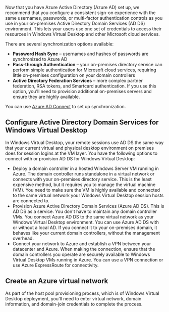 Now that you have Azure Active Directory (Azure AD) set up, we recommend that you configure a consistent sign-on experience with the same usernames, passwords, or multi-factor authentication controls as you use in your on-premises Active Directory Domain Services (AD DS) environment. This lets your users use one set of credentials to access their resources in Windows Virtual Desktop and other Microsoft cloud services. 

There are several synchronization options available:

- **Password Hash Sync** – usernames and hashes of passwords are synchronized to Azure AD
- **Pass-through Authentication** – your on-premises directory service can perform simple authentication for Microsoft cloud services, requiring little on-premises configuration on your domain controllers
- **Active Directory Federation Services** – more complex partner federation, RSA tokens, and Smartcard authentication. If you use this option, you’ll need to provision additional on-premises servers and ensure they are highly available.
 
You can use [Azure AD Connect](https://www.microsoft.com/download/details.aspx?id=47594) to set up synchronization.

## Configure Active Directory Domain Services for Windows Virtual Desktop

In Windows Virtual Desktop, your remote sessions use AD DS the same way that your current virtual and physical desktop environment on premises does for session logins at the VM layer. You have the following options to connect with or provision AD DS for Windows Virtual Desktop:  

<!--on-premises AD DS or Azure AD DS for section title and first para? I'm confused.-->

- Deploy a domain controller in a hosted Windows Server VM running in Azure. The domain controller runs standalone in a virtual network or connects with your on-premises directory service. This is the least expensive method, but it requires you to manage the virtual machine (VM). You need to make sure the VM is highly available and connected to the same virtual network your Windows Virtual Desktop session hosts are connected to.  
- Provision Azure Active Directory Domain Services (Azure AD DS). This is AD DS as a service. You don't have to maintain any domain controller VMs. You connect Azure AD DS to the same virtual network as your Windows Virtual Desktop environment. You can use Azure AD DS with or without a local AD. If you connect it to your on-premises domain, it behaves like your current domain controllers, without the management overhead. 
- Connect your network to Azure and establish a VPN between your datacenter and Azure. When making the connection, ensure that the domain controllers you operate are securely available to Windows Virtual Desktop VMs running in Azure. You can use a VPN connection or use Azure ExpressRoute for connectivity.  

## Create an Azure virtual network

<!--
This is suppose to go before integrate but doesn't make a lot of sense in unit before and not enough content for it's own unit.
-->
As part of the host pool provisioning process, which is of Windows Virtual Desktop deployment, you'll need to enter virtual network, domain information, and domain-join credentials to complete the process.
